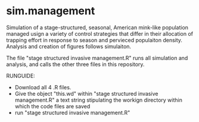 # sim.management
Simulation of a stage-structured, seasonal, American mink-like population managed usign a variety of control strategies that differ in their allocation of trapping effort in response to season and pervieced populaiton density. Analysis and creation of figures follows simulaiton.

The file "stage structured invasive management.R" runs all simulation and analysis, and calls the other three files in this repository.

RUNGUIDE:
- Download all 4 .R files. 
- Give the object "this.wd" within "stage structured invasive management.R" a text string stipulating the workign directory within which the code files are saved 
- run "stage structured invasive management.R"
